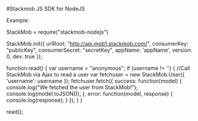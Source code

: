 #Stackmob JS SDK for NodeJS

Example:

  StackMob = require("stackmob-nodejs")

  StackMob.init({
   urlRoot: "http://api.mob1.stackmob.com/",
   consumerKey: "publicKey",
   consumerSecret: "secretKey",
   appName: 'appName',
   version: 0,
   dev: true
  });

  function read() {
    var username = "anonymous";
    if (username != '') {
      //Call StackMob via Ajax to read a user
      var fetchuser = new StackMob.User({ 'username': username });
      fetchuser.fetch({
        success: function(model) {
          console.log("We fetched the user from StackMob!");
          console.log(model.toJSON());
        },
        error: function(model, response) {
          console.log(response);
        }
      });
    }
  }

  read();

